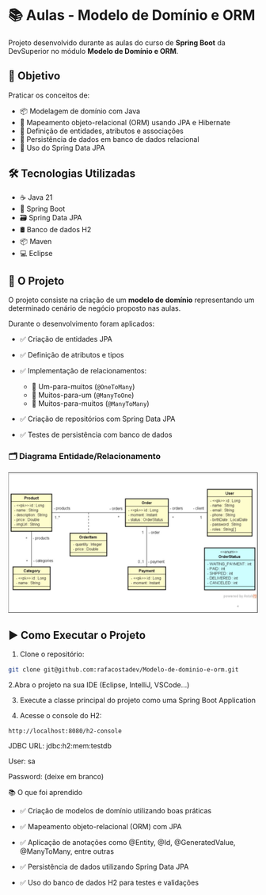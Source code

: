 # 📚 Aulas - Modelo de Domínio e ORM

Projeto desenvolvido durante as aulas do curso de **Spring Boot** da DevSuperior no módulo **Modelo de Domínio e ORM**.

## 🎯 Objetivo

Praticar os conceitos de:

- 📦 Modelagem de domínio com Java
- 🔗 Mapeamento objeto-relacional (ORM) usando JPA e Hibernate
- 🧱 Definição de entidades, atributos e associações
- 💾 Persistência de dados em banco de dados relacional
- 🔄 Uso do Spring Data JPA

## 🛠️ Tecnologias Utilizadas

- ☕ Java 21  
- 🌱 Spring Boot  
- 🗃️ Spring Data JPA  
- 🛢️ Banco de dados H2  
- 📦 Maven  
- 💻 Eclipse  

## 🧱 O Projeto

O projeto consiste na criação de um **modelo de domínio** representando um determinado cenário de negócio proposto nas aulas.

Durante o desenvolvimento foram aplicados:

- ✅ Criação de entidades JPA
- ✅ Definição de atributos e tipos
- ✅ Implementação de relacionamentos:

  - 🔁 Um-para-muitos (`@OneToMany`)
  - 🔂 Muitos-para-um (`@ManyToOne`)
  - 🔄 Muitos-para-muitos (`@ManyToMany`)

- ✅ Criação de repositórios com Spring Data JPA
- ✅ Testes de persistência com banco de dados

### 🗂️ Diagrama Entidade/Relacionamento

![Diagrama-entidade-relacionamento](https://github.com/rafacostadev/Modelo-de-dominio-e-orm/blob/main/MOR.png)

## ▶️ Como Executar o Projeto

1. Clone o repositório:
```bash
git clone git@github.com:rafacostadev/Modelo-de-dominio-e-orm.git
```

2.Abra o projeto na sua IDE (Eclipse, IntelliJ, VSCode...)

3. Execute a classe principal do projeto como uma Spring Boot Application

4. Acesse o console do H2:
``` console
http://localhost:8080/h2-console
```

JDBC URL: jdbc:h2:mem:testdb

User: sa

Password: (deixe em branco)


📚 O que foi aprendido
- ✅ Criação de modelos de domínio utilizando boas práticas

- ✅ Mapeamento objeto-relacional (ORM) com JPA

- ✅ Aplicação de anotações como @Entity, @Id, @GeneratedValue, @ManyToMany, entre outras

- ✅ Persistência de dados utilizando Spring Data JPA

- ✅ Uso do banco de dados H2 para testes e validações
